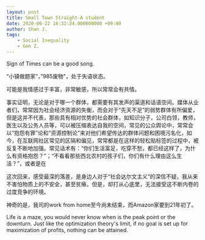 ```yaml
---
layout: post
title: Small Town Straight-A student
date: 2020-06-22 16:32:24.000000000 +09:00
author: Shan J.
tags:
    - Social Inequality
    - Gen Z.
---
```

Sign of Times can be a good song.

“小镇做题家”，”985废物"，处于失语状态。

可能是我情感过于丰富，非常敏感，所以常常会有共情。

事实证明，无论是对于哪一个群体，都需要有其发声的渠道和话语空间。媒体从业者们，常常因为社会经济资源的失衡，而会对于“先天不足”的弱势群体有所偏爱，但是这并不代表，那些具有相对优势的社会群体，如知识分子，公司白领，教师，医生以及公务人员等，可以被压缩表达自我的空间，常见的公众舆论中，常常会以“抱怨有罪”论和“资源控制论”来对他们希望传达的群体问题和困境污名化，如今，在互联网社区常见的区隔和偏见，常常都是在这样的轻松贴标签的过程中，被反复不断地加强。常见话术有：“你们生活富足，吃穿不愁，都已经这样了，为什么有资格抱怨？”；“不看看那些西北农村的孩子们，你们有什么理由这么生活？”，或者是在

这次回来，感受最深的落差，是身边人对于“社会达尔文主义”的深信不疑，我从来不害怕物质上的不安全，甚至贫瘠。但是，却打从心底里，无法接受这不断内卷的过度竞争的环境。

神奇的是，我司的work from home至今尚未结束，而Amazon家要到21年初了。

Life is a maze, you would never know when is the peak point or the downturn. Just like the optimization theory's limit, if no goal is set up for maximization of profits, nothing can be attained.

